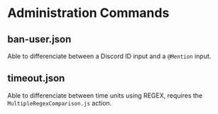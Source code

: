 # Administration Commands
## ban-user.json
Able to differenciate between a Discord ID input and a `@Mention` input.
## timeout.json
Able to differenciate between time units using REGEX, requires the `MultipleRegexComparison.js` action.
